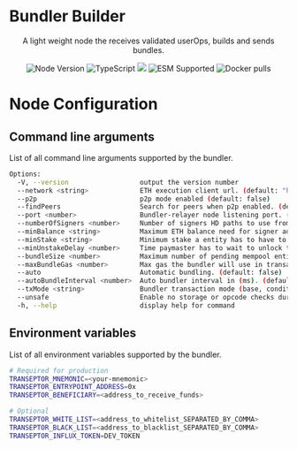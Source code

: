 # Bundler Builder

<p align="center">
  A light weight node the receives validated userOps, builds and sends bundles.
</p>

<p align="center">
  <img src="https://img.shields.io/badge/node-20.11.1-green" alt="Node Version">
  <img src="https://badgen.net/badge/-/TypeScript?icon=typescript&label&labelColor=blue&color=555555" alt="TypeScript">
    <img src="https://github.com/transeptorlabs/transeptor-bundler/actions/workflows/main.yml/badge.svg?branch=main">
  <img src="https://img.shields.io/badge/ESM-supported-brightgreen" alt="ESM Supported">
  <img src="https://img.shields.io/docker/pulls/transeptorlabs/bundler" alt="Docker pulls">
</p>

# Node Configuration

## Command line arguments

List of all command line arguments supported by the bundler.

```bash
Options:
  -V, --version                  output the version number
  --network <string>             ETH execution client url. (default: "http://localhost:8545")
  --p2p                          p2p mode enabled (default: false)
  --findPeers                    Search for peers when p2p enabled. (default: false)
  --port <number>                Bundler-relayer node listening port. (default: "4338")
  --numberOfSigners <number>     Number of signers HD paths to use from mnmonic (default: "3")
  --minBalance <string>          Maximum ETH balance need for signer address. (default: "1")
  --minStake <string>            Minimum stake a entity has to have to pass reputation system. (default: "1")
  --minUnstakeDelay <number>     Time paymaster has to wait to unlock the stake(seconds). (default: "0")
  --bundleSize <number>          Maximum number of pending mempool entities to start auto bundler. (default: "10")
  --maxBundleGas <number>        Max gas the bundler will use in transactions. (default: "5000000")
  --auto                         Automatic bundling. (default: false)
  --autoBundleInterval <number>  Auto bundler interval in (ms). (default: "12000")
  --txMode <string>              Bundler transaction mode (base, conditional, searcher). (default: "base")
  --unsafe                       Enable no storage or opcode checks during userOp simulation.
  -h, --help                     display help for command 
```

## Environment variables

List of all environment variables supported by the bundler.

```bash
# Required for production
TRANSEPTOR_MNEMONIC=<your-mnemonic>
TRANSEPTOR_ENTRYPOINT_ADDRESS=0x
TRANSEPTOR_BENEFICIARY=<address_to_receive_funds>

# Optional
TRANSEPTOR_WHITE_LIST=<address_to_whitelist_SEPARATED_BY_COMMA>
TRANSEPTOR_BLACK_LIST=<address_to_blacklist_SEPARATED_BY_COMMA>
TRANSEPTOR_INFLUX_TOKEN=DEV_TOKEN
```
